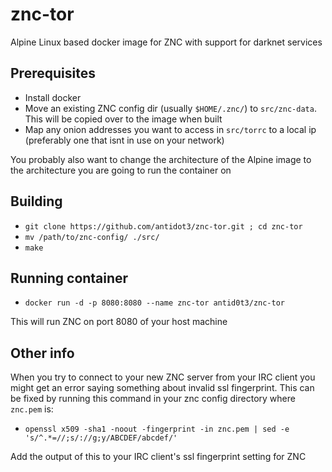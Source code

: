 # znc-tor
Alpine Linux based docker image for ZNC with support for darknet services

## Prerequisites
* Install docker
* Move an existing ZNC config dir (usually ```$HOME/.znc/```) to ```src/znc-data```. This will be copied over to the image when built
* Map any onion addresses you want to access in ```src/torrc``` to a local ip (preferably one that isnt in use on your network)

You probably also want to change the architecture of the Alpine image to the architecture you are going to run the container on

## Building
* ```git clone https://github.com/antidot3/znc-tor.git ; cd znc-tor```
* ```mv /path/to/znc-config/ ./src/```
* ```make```

## Running container
* ```docker run -d -p 8080:8080 --name znc-tor antid0t3/znc-tor```

This will run ZNC on port 8080 of your host machine

## Other info
When you try to connect to your new ZNC server from your IRC client you might get an error saying something about invalid ssl fingerprint. This can be fixed by running this command in your znc config directory where ```znc.pem``` is:
* ```openssl x509 -sha1 -noout -fingerprint -in znc.pem | sed -e 's/^.*=//;s/://g;y/ABCDEF/abcdef/'```

Add the output of this to your IRC client's ssl fingerprint setting for ZNC
